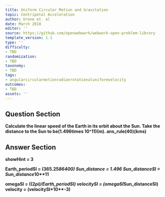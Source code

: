 ```yaml
---
title: Uniform Circular Motion and Gravitation
topic: Centripetal Acceleration
author: Urone et. al
date: March 2018
editor: ''
source: https://github.com/openwebwork/webwork-open-problem-library
template_version: 1.1
type: ''
difficulty:
- TBD
randomization:
- TBD
taxonomy:
- TBD
tags:
- angularcircularmotionradianrotationaluniformvelocity
outcomes:
- TBD
assets: ''
---
```


## Question Section 

<b>
Calculate the linear speed of the Earth in its orbit about the Sun. Take the distance to the Sun to be(1.496times 10^11)(m).
ans_rule(40)(kms)



## Answer Section

showHint = 3

Earth_periodSI = (365.25*86400)
Sun_distance = 1.496
Sun_distanceSI = Sun_distance*10**11

omegaSI = ((2*pi)/Earth_periodSI)
velocitySI = (omegaSI*Sun_distanceSI)
velocity = (velocitySI*10**-3)